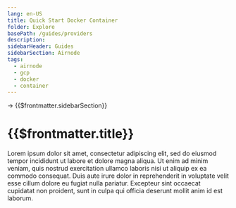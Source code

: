 ```yaml
---
lang: en-US
title: Quick Start Docker Container
folder: Explore
basePath: /guides/providers
description:
sidebarHeader: Guides
sidebarSection: Airnode
tags:
  - airnode
  - gcp
  - docker
  - container
---
```


→ {{$frontmatter.sidebarSection}}

# {{$frontmatter.title}}

Lorem ipsum dolor sit amet, consectetur adipiscing elit, sed do eiusmod tempor
incididunt ut labore et dolore magna aliqua. Ut enim ad minim veniam, quis
nostrud exercitation ullamco laboris nisi ut aliquip ex ea commodo consequat.
Duis aute irure dolor in reprehenderit in voluptate velit esse cillum dolore eu
fugiat nulla pariatur. Excepteur sint occaecat cupidatat non proident, sunt in
culpa qui officia deserunt mollit anim id est laborum.
